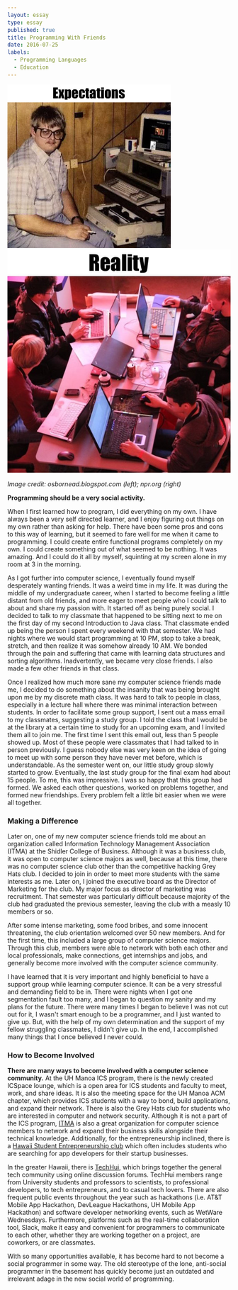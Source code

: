 ```yaml
---
layout: essay
type: essay
published: true
title: Programming With Friends
date: 2016-07-25
labels:
  - Programming Languages
  - Education
---
```

<div class="ui medium rounded images">
  <img class="ui image" src="../images/expectations.jpg">
  <img class="ui image" src="../images/reality.jpg">
</div>

*Image credit: osbornead.blogspot.com (left); npr.org (right)*

**Programming should be a very social activity.**

When I first learned how to program, I did everything on my own. I have always been a very self directed learner, and I enjoy figuring out things on my own rather than asking for help. There have been some pros and cons to this way of learning, but it seemed to fare well for me when it came to programming. I could create entire functional programs completely on my own. I could create something out of what seemed to be nothing. It was amazing. And I could do it all by myself, squinting at my screen alone in my room at 3 in the morning.

As I got further into computer science, I eventually found myself desperately wanting friends. It was a weird time in my life. It was during the middle of my undergraduate career, when I started to become feeling a little distant from old friends, and more eager to meet people who I could talk to about and share my passion with. It started off as being purely social. I decided to talk to my classmate that happened to be sitting next to me on the first day of my second Introduction to Java class. That classmate ended up being the person I spent every weekend with that semester. We had nights where we would start programming at 10 PM, stop to take a break, stretch, and then realize it was somehow already 10 AM. We bonded through the pain and suffering that came with learning data structures and sorting algorithms. Inadvertently, we became very close friends. I also made a few other friends in that class. 

Once I realized how much more sane my computer science friends made me, I decided to do something about the insanity that was being brought upon me by my discrete math class. It was hard to talk to people in class, especially in a lecture hall where there was minimal interaction between students. In order to facilitate some group support, I sent out a mass email to my classmates, suggesting a study group. I told the class that I would be at the library at a certain time to study for an upcoming exam, and I invited them all to join me. The first time I sent this email out, less than 5 people showed up. Most of these people were classmates that I had talked to in person previously. I guess nobody else was very keen on the idea of going to meet up with some person they have never met before, which is understandable. As the semester went on, our little study group slowly started to grow. Eventually, the last study group for the final exam had about 15 people. To me, this was impressive. I was so happy that this group had formed. We asked each other questions, worked on problems together, and formed new friendships. Every problem felt a little bit easier when we were all together.



### Making a Difference

Later on, one of my new computer science friends told me about an organization called Information Technology Management Association (ITMA) at the Shidler College of Business. Although it was a business club, it was open to computer science majors as well, because at this time, there was no computer science club other than the competitive hacking Grey Hats club. I decided to join in order to meet more students with the same interests as me. Later on, I joined the executive board as the Director of Marketing for the club. My major focus as director of marketing was recruitment. That semester was particularly difficult because majority of the club had graduated the previous semester, leaving the club with a measly 10 members or so. 

After some intense marketing, some food bribes, and some innocent threatening, the club orientation welcomed over 50 new members. And for the first time, this included a large group of computer science majors. Through this club, members were able to network with both each other and local professionals, make connections, get internships and jobs, and generally become more involved with the computer science community. 

I have learned that it is very important and highly beneficial to have a support group while learning computer science. It can be a very stressful and demanding field to be in. There were nights when I got one segmentation fault too many, and I began to question my sanity and my plans for the future. There were many times I began to believe I was not cut out for it, I wasn't smart enough to be a programmer, and I just wanted to give up. But, with the help of my own determination and the support of my fellow struggling classmates, I didn't give up. In the end, I accomplished many things that I once believed I never could. 



### How to Become Involved

**There are many ways to become involved with a computer science community.** At the UH Manoa ICS program, there is the newly created ICSpace lounge, which is a open area for ICS students and faculty to meet, work, and share ideas. It is also the meeting space for the UH Manoa ACM chapter, which provides ICS students with a way to bond, build applications, and expand their network. There is also the Grey Hats club for students who are interested in computer and network security. Although it is not a part of the ICS program, [ITMA](itmahawaii.com) is also a great organization for computer science members to network and expand their business skills alongside their technical knowledge. Additionally, for the entrepreneurship inclined, there is a [Hawaii Student Entrepreneurship club](http://www.hsentrepreneurs.com/) which often includes students who are searching for app developers for their startup businesses.

In the greater Hawaii, there is [TechHui](techhui.com), which brings together the general tech community using online discussion forums. TechHui members range from University students and professors to scientists, to professional developers, to tech entrepreneurs, and to casual tech lovers. There are also frequent public events throughout the year such as hackathons (i.e. AT&T Mobile App Hackathon, DevLeague Hackathons, UH Mobile App Hackathon) and software developer networking events, such as WetWare Wednesdays. Furthermore, platforms such as the real-time collaboration tool, Slack, make it easy and convenient for programmers to communicate to each other, whether they are working together on a project, are coworkers, or are classmates.

With so many opportunities available, it has become hard to not become a social programmer in some way. The old stereotype of the lone, anti-social programmer in the basement has quickly become just an outdated and irrelevant adage in the new social world of programming. 


